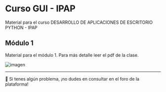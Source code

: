 # Curso GUI - IPAP
Material para el curso DESARROLLO DE APLICACIONES DE ESCRITORIO PYTHON - IPAP

## Módulo 1

Material para el módulo 1. Para más detalle leer el pdf de la clase. 

![imagen](https://user-images.githubusercontent.com/6611118/191058221-3c5dd7cd-d622-4097-82ca-59876df99960.png)



---

🚧 Si tenes algún problema, ¡no dudes en consultar en el foro de la plataforma!
